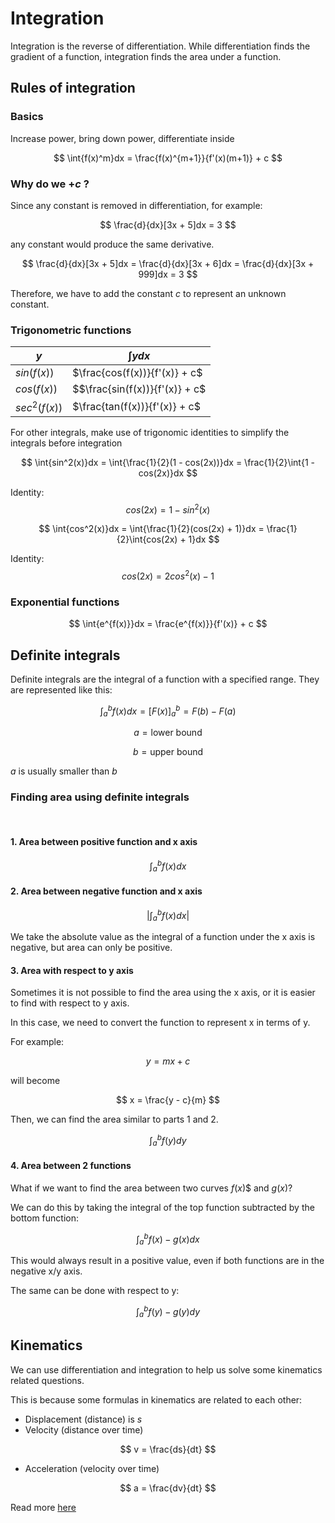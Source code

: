 # Integration

Integration is the reverse of differentiation. While differentiation finds the gradient of a function, integration finds the area under a function.

## Rules of integration

### Basics

Increase power, bring down power, differentiate inside

$$ \int{f(x)^m}dx = \frac{f(x)^{m+1}}{f'(x)(m+1)} + c $$

### Why do we $+ c$ ?

Since any constant is removed in differentiation, for example: 

$$ \frac{d}{dx}[3x + 5]dx = 3 $$

any constant would produce the same derivative.

$$ \frac{d}{dx}[3x + 5]dx = \frac{d}{dx}[3x + 6]dx = \frac{d}{dx}[3x + 999]dx = 3 $$

Therefore, we have to add the constant $c$ to represent an unknown constant.

### Trigonometric functions

| $y$           | $\int{y}dx$                    |
|---------------|--------------------------------|
| $sin(f(x))$   | $\frac{cos(f(x))}{f'(x)} + c$  |
| $cos(f(x))$   | $$\frac{sin(f(x))}{f'(x)} + c$ |
| $sec^2(f(x))$ | $\frac{tan(f(x))}{f'(x)} + c$  |

For other integrals, make use of trigonomic identities to simplify the integrals before integration

$$ \int{sin^2(x)}dx = \int{\frac{1}{2}(1 - cos(2x))}dx = \frac{1}{2}\int{1 - cos(2x)}dx $$

Identity: $$ cos(2x) = 1 - sin^2(x) $$ 

$$ \int{cos^2(x)}dx = \int{\frac{1}{2}(cos(2x) + 1)}dx = \frac{1}{2}\int{cos(2x) + 1}dx $$

Identity: $$ cos(2x) = 2cos^2(x) - 1 $$ 

### Exponential functions

$$ \int{e^{f(x)}}dx = \frac{e^{f(x)}}{f'(x)} + c $$

## Definite integrals

Definite integrals are the integral of a function with a specified range. They are represented like this:

$$ \int_a^b{f(x)}dx = [F(x)]_a^b = F(b) - F(a) $$ 

$$ a = \textrm{lower bound} $$

$$ b = \textrm{upper bound} $$

$a$ is usually smaller than $b$

### Finding area using definite integrals

<br/>

#### 1. Area between positive function and x axis

$$ \int_a^b{f(x)}dx $$

#### 2. Area between negative function and x axis

$$ |\int_a^b{f(x)}dx| $$

We take the absolute value as the integral of a function under the x axis is negative, but area can only be positive.

#### 3. Area with respect to y axis

Sometimes it is not possible to find the area using the x axis, or it is easier to find with respect to y axis.

In this case, we need to convert the function to represent x in terms of y.

For example:

$$ y = mx + c $$ 

will become

$$ x = \frac{y - c}{m} $$

Then, we can find the area similar to parts 1 and 2. 

$$ \int_a^b{f(y)}dy $$

#### 4. Area between 2 functions

What if we want to find the area between two curves $f(x)$$ and $g(x)$?

We can do this by taking the integral of the top function subtracted by the bottom function:

$$ \int_a^b{f(x) - g(x)}dx $$

This would always result in a positive value, even if both functions are in the negative x/y axis. 

The same can be done with respect to y:

$$ \int_a^b{f(y) - g(y)}dy $$

## Kinematics

We can use differentiation and integration to help us solve some kinematics related questions.

This is because some formulas in kinematics are related to each other:

* Displacement (distance) is $s$
* Velocity (distance over time) 

$$ v = \frac{ds}{dt} $$

* Acceleration (velocity over time) 

$$ a = \frac{dv}{dt} $$

Read more [here](https://www.intmath.com/applications-integration/1-apps-indefinite-integral.php)
